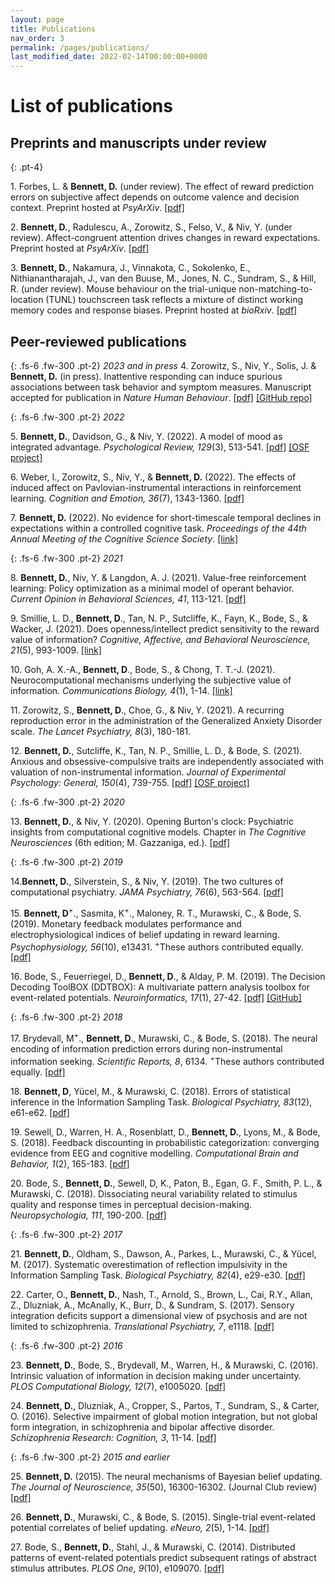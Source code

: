 ```yaml
---
layout: page
title: Publications
nav_order: 3
permalink: /pages/publications/
last_modified_date: 2022-02-14T00:00:00+0000
---
```


# List of publications

## Preprints and manuscripts under review

{: .pt-4}

1\. Forbes, L. & **Bennett, D.** (under review). The effect of reward prediction errors on subjective affect depends on outcome valence and decision context. Preprint hosted at _PsyArXiv_. [[pdf]](https://psyarxiv.com/v86bx)

2\. **Bennett, D.**, Radulescu, A., Zorowitz, S., Felso, V., & Niv, Y. (under review). Affect-congruent attention drives changes in reward expectations. Preprint hosted at _PsyArXiv_. [[pdf]](https://psyarxiv.com/vu2cw)

3\. **Bennett, D.**, Nakamura, J., Vinnakota, C., Sokolenko, E., Nithianantharajah, J., van den Buuse, M., Jones, N. C., Sundram, S., & Hill, R. (under review). Mouse behaviour on the trial-unique non-matching-to-location (TUNL) touchscreen task reflects a mixture of distinct working memory codes and response biases. Preprint hosted at _bioRxiv_. [[pdf]](https://www.biorxiv.org/content/10.1101/2022.10.30.514444v1.full.pdf)

## Peer-reviewed publications

{: .fs-6 .fw-300 .pt-2}
_2023 and in press_
4\. Zorowitz, S., Niv, Y., Solis, J. & **Bennett, D.** (in press). Inattentive responding can induce spurious associations between task behavior and symptom measures. Manuscript accepted for publication in _Nature Human Behaviour_. [[pdf]](https://psyarxiv.com/rynhk/) [[GitHub repo]](https://github.com/nivlab/sciops)

{: .fs-6 .fw-300 .pt-2}
_2022_

5\. **Bennett, D.**, Davidson, G., & Niv, Y. (2022). A model of mood as integrated advantage. _Psychological Review, 129_(3), 513-541. [[pdf]](https://psyarxiv.com/dzsme/) [[OSF project]](https://osf.io/zm57r/)

6\. Weber, I., Zorowitz, S., Niv, Y., & **Bennett, D.** (2022). The effects of induced affect on Pavlovian-instrumental interactions in reinforcement learning. _Cognition and Emotion, 36_(7), 1343-1360. [[pdf]](https://psyarxiv.com/7fp8b/)

7\. **Bennett, D.** (2022). No evidence for short-timescale temporal declines in expectations within a controlled cognitive task. _Proceedings of the 44th Annual Meeting of the Cognitive Science Society_. [[link]](https://escholarship.org/uc/item/4p27t4cw)

{: .fs-6 .fw-300 .pt-2}
_2021_

8\. **Bennett, D.**, Niv, Y. & Langdon, A. J. (2021). Value-free reinforcement learning: Policy optimization as a minimal model of operant behavior. _Current Opinion in Behavioral Sciences, 41_, 113-121. [[pdf]](https://psyarxiv.com/ew58m/)

9\. Smillie, L. D., **Bennett, D**., Tan, N. P., Sutcliffe, K., Fayn, K., Bode, S., & Wacker, J. (2021). Does openness/intellect predict sensitivity to the reward value of information? _Cognitive, Affective, and Behavioral Neuroscience, 21_(5), 993-1009. [[link]](https://link.springer.com/article/10.3758/s13415-021-00900-1)

10\. Goh, A. X.-A., **Bennett, D**., Bode, S., & Chong, T. T.-J. (2021). Neurocomputational mechanisms underlying the subjective value of information. _Communications Biology, 4_(1), 1-14. [[link]](https://www.nature.com/articles/s42003-021-02850-3)

11\. Zorowitz, S., **Bennett, D**., Choe, G., & Niv, Y. (2021). A recurring reproduction error in the administration of the Generalized Anxiety Disorder scale. _The Lancet Psychiatry, 8_(3), 180-181.

12\. **Bennett, D.**, Sutcliffe, K., Tan, N. P., Smillie, L. D., & Bode, S. (2021). Anxious and obsessive-compulsive traits are independently associated with valuation of non-instrumental information. _Journal of Experimental Psychology: General, 150_(4), 739-755. [[pdf]](https://www.biorxiv.org/content/biorxiv/early/2020/05/04/768168.full.pdf) [[OSF project]](https://osf.io/eg74d/)

{: .fs-6 .fw-300 .pt-2}
_2020_

13\. **Bennett, D.**, & Niv, Y. (2020). Opening Burton's clock: Psychiatric insights from computational cognitive models. Chapter in *The Cognitive Neurosciences* (6th edition; M. Gazzaniga, ed.). [[pdf]](https://psyarxiv.com/y2vzu/)

{: .fs-6 .fw-300 .pt-2}
_2019_

14\.**Bennett, D.**, Silverstein, S., & Niv, Y. (2019). The two cultures of computational psychiatry. _JAMA Psychiatry, 76_(6), 563-564. [[pdf]](/assets/pdf/2019_jamapsychiatry.pdf)

15\. **Bennett, D**<sup>+</sup>., Sasmita, K<sup>+</sup>., Maloney, R. T., Murawski, C., & Bode, S. (2019). Monetary feedback modulates performance and electrophysiological indices of belief updating in reward learning. _Psychophysiology, 56_(10), e13431. <sup>+</sup>These authors contributed equally. [[pdf]](/assets/pdf/2019_psychophysiology.pdf)

16\. Bode, S., Feuerriegel, D., **Bennett, D**., & Alday, P. M. (2019). The Decision Decoding ToolBOX (DDTBOX): A multivariate pattern analysis toolbox for event-related potentials. _Neuroinformatics, 17_(1), 27-42. [[pdf]](/assets/pdf/2019_neuroinformatics.pdf) [[GitHub]](https://github.com/DDTBOX/DDTBOX)

{: .fs-6 .fw-300 .pt-2}
_2018_

17\. Brydevall, M<sup>+</sup>., **Bennett, D**., Murawski, C., & Bode, S. (2018). The neural encoding of information prediction errors during non-instrumental information seeking. _Scientific Reports, 8_, 6134. <sup>+</sup>These authors contributed equally. [[pdf]](https://www.nature.com/articles/s41598-018-24566-x.pdf)

18\. **Bennett, D**, Yücel, M., & Murawski, C. (2018). Errors of statistical inference in the Information Sampling Task. _Biological Psychiatry, 83_(12), e61-e62. [[pdf]](/assets/pdf/2018_jamapsychiatry_reply.pdf)

19\. Sewell, D., Warren, H. A., Rosenblatt, D., **Bennett, D.**, Lyons, M., & Bode, S. (2018). Feedback discounting in probabilistic categorization: converging evidence from EEG and cognitive modelling. _Computational Brain and Behavior, 1_(2), 165-183. [[pdf]](/assets/pdf/2018_cbb.pdf)

20\. Bode, S., **Bennett, D.**, Sewell, D, K., Paton, B., Egan, G. F., Smith, P. L., & Murawski, C. (2018). Dissociating neural variability related to stimulus quality and response times in perceptual decision-making. _Neuropsychologia, 111_, 190-200. [[pdf]](/assets/pdf/2018_neuropsychologia.pdf)

{: .fs-6 .fw-300 .pt-2}
_2017_

21\. **Bennett, D.**, Oldham, S., Dawson, A., Parkes, L., Murawski, C., & Yücel, M. (2017). Systematic overestimation of reflection impulsivity in the Information Sampling Task. _Biological Psychiatry, 82_(4), e29-e30. [[pdf]](/assets/pdf/2017_jamapsychiatry.pdf)

22\. Carter, O., **Bennett, D.**, Nash, T., Arnold, S., Brown, L., Cai, R.Y., Allan, Z., Dluzniak, A., McAnally, K., Burr, D., & Sundram, S. (2017). Sensory integration deficits support a dimensional view of psychosis and are not limited to schizophrenia. _Translational Psychiatry, 7_, e1118. [[pdf]](/assets/pdf/2017_translationalpsychiatry.pdf)

{: .fs-6 .fw-300 .pt-2}
_2016_

23\. **Bennett, D.**, Bode, S., Brydevall, M., Warren, H., & Murawski, C. (2016). Intrinsic valuation of information in decision making under uncertainty. _PLOS Computational Biology, 12_(7), e1005020. [[pdf]](/assets/pdf/2016_ploscb.pdf)

24\. **Bennett, D.**, Dluzniak, A., Cropper, S., Partos, T., Sundram, S., & Carter, O. (2016). Selective impairment of global motion integration, but not global form integration, in schizophrenia and bipolar affective disorder. _Schizophrenia Research: Cognition, 3_, 11-14. [[pdf]](/assets/pdf/2016_szrescog.pdf)

{: .fs-6 .fw-300 .pt-2}
_2015 and earlier_

25\. **Bennett, D.** (2015). The neural mechanisms of Bayesian belief updating. _The Journal of Neuroscience, 35_(50), 16300-16302. (Journal Club review) [[pdf]](/assets/pdf/2015_jneuro.pdf)

26\. **Bennett, D.**, Murawski, C., & Bode, S. (2015). Single-trial event-related potential correlates of belief updating. _eNeuro, 2_(5), 1-14. [[pdf]](/assets/pdf/2015_eneuro.pdf)

27\. Bode, S., **Bennett, D.**, Stahl, J., & Murawski, C. (2014). Distributed patterns of event-related potentials predict subsequent ratings of abstract stimulus attributes. _PLOS One, 9_(10), e109070. [[pdf]](/assets/pdf/2014_plosone.pdf)
